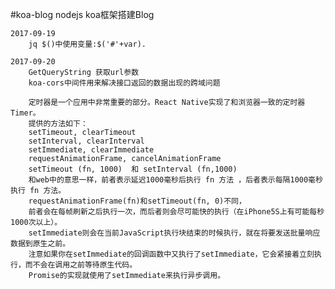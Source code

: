 #koa-blog
nodejs koa框架搭建Blog

    2017-09-19
        jq $()中使用变量:$('#'+var).

    2017-09-20
        GetQueryString 获取url参数
        koa-cors中间件用来解决接口返回的数据出现的跨域问题

        定时器是一个应用中非常重要的部分。React Native实现了和浏览器一致的定时器Timer。
        提供的方法如下：
        setTimeout, clearTimeout
        setInterval, clearInterval
        setImmediate, clearImmediate
        requestAnimationFrame, cancelAnimationFrame
        setTimeout (fn, 1000)  和 setInterval (fn,1000)
        和web中的意思一样，前者表示延迟1000毫秒后执行 fn 方法 ，后者表示每隔1000毫秒执行 fn 方法。
        requestAnimationFrame(fn)和setTimeout(fn, 0)不同，
        前者会在每帧刷新之后执行一次，而后者则会尽可能快的执行（在iPhone5S上有可能每秒1000次以上）。
        setImmediate则会在当前JavaScript执行块结束的时候执行，就在将要发送批量响应数据到原生之前。
        注意如果你在setImmediate的回调函数中又执行了setImmediate，它会紧接着立刻执行，而不会在调用之前等待原生代码。
        Promise的实现就使用了setImmediate来执行异步调用。




